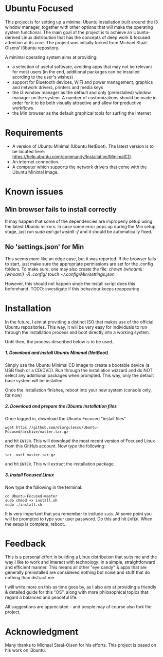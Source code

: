 Ubuntu Focused
==============

This project is for setting up a minimal Ubuntu installation built around the i3 window manager, together with other options that will make the operating system functional. The main goal of the project is to achieve an Ubuntu-derived Linux distribution that has the concepts of deep work & focused attention at its core. The project was initially forked from Michael Staal-Olsens' i3buntu repository.

A minimal operating system aims at providing:
* a selection of useful software, avoiding apps that may not be relevant for most users (in the end, additional packages can be installed acording to the user's wishes)
* support for Bluetooth devices, WiFi and power management, graphics and network drivers, printers and media keys
* the i3 window manager as the default and only (preinstalled) window manager on the system. A number of customizations should be made in order for it to be both visually attractive and allow for productive workflows.
* the Min browser as the default graphical tools for surfing the Internet

# Requirements
* A version of Ubuntu Minimal (Ubuntu NetBoot). The latest version is to be located here: https://help.ubuntu.com/community/Installation/MinimalCD.
* An internet connection.
* A computer which supports the network drivers that come with the Ubuntu Minimal image.

# Known issues
## Min browser fails to install correctly
It may happen that some of the dependencies are improperly setup using the latest Ubuntu mirrors. In case some error pops up during the Min setup stage, just run *sudo apt-get install -f* and it should be automatically fixed.

## No 'settings.json' for Min
This seems more like an edge case, but it was reported. If the browser fails to start, just make sure the appropriate permissions are set for the .config folders. To make sure, one may also create the file:
*chown $(whoami):$(whoami) -R .config/
touch ~/.config/Min/settings.json*

However, this should not happen since the install script does this beforehand. TODO: investigate if this behaviour keeps reappearing.

# Installation

In the future, I aim at providing a distinct ISO that makes use of the official Ubuntu repositories. This way, it will be very easy for individuals to run through the installation process and boot directly into a working system.

Until then, the process described below is to be used..

##### 1. Download and install Ubuntu Minimal (NetBoot)

Simply use the Ubuntu Minimal CD image to create a bootable device (a USB flash or a CD/DVD). Run through the installation wizzard and do NOT select any additional packages when prompted. This way, only the default base system will be installed. 

Once the installation finishes, reboot into your new system (console only, for now)

##### 2. Download and prepare the i3buntu installation files

Once logged in, download the Ubuntu Focused "install files"
```
wget https://github.com/diorgulescu/Ubuntu-Focused/archive/master.tar.gz
```
and hit `ENTER`. This will download the most recent version of Focused Linux from this GitHub account. Now type the following:
```
tar -xvzf master.tar.gz
```
and hit `ENTER`. This will extract the installation package.

##### 3. Install Focused Linux

Now type the following in the terminal:
```
cd Ubuntu-Focused-master
sudo chmod +x install.sh
sudo ./install.sh
```
It is very important that you remember to include `sudo`. At some point you will be prompted to type your user password. Do this and hit `ENTER`. When the setup is complete, reboot.

# Feedback
This is a personal effort in building a Linux distribution that suits me and the way I like to work and interact with technology: in a simple, straightforward and efficient manner. This means all other "eye candy" & apps that are generally preinstalled are considered nothing but noise and stuff that do nothing than distract me.

I will write more on this as time goes by, as I also aim at providing a friendly & detailed guide for this "OS", along with more philosophical topics that regard a balanced and peaceful life.

All suggestions are appreciated - and people may of course also fork the project.

# Acknowledgment
Many thanks to Michael Staal-Olsen for his efforts. This project is based on his work on i3buntu.

